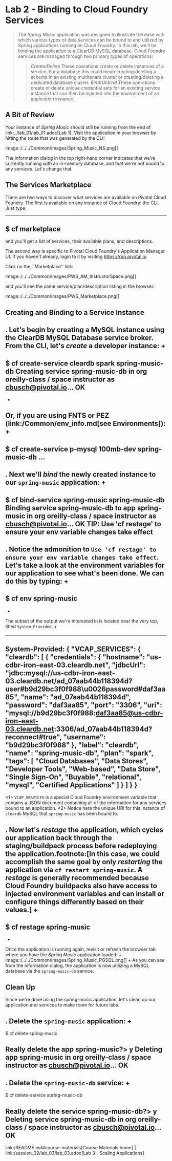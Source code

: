 # Lab 2 - Binding to Cloud Foundry Services

> The _Spring Music_ application was designed to illustrate the ease with which various types of data services can be bound to and utilized by Spring applications running on Cloud Foundry.
In this lab, we'll be binding the application to a ClearDB MySQL database.
> Cloud Foundry services are managed through two primary types of operations:
> > *Create/Delete*
>      These operations create or delete instances of a service.
> For a database this could mean creating/deleting a schema in an existing multitenant cluster or creating/deleting a dedicated database cluster.
> > *Bind/Unbind*
>      These operations create or delete unique credential sets for an existing service instance that can then be injected into the environment of an application instance.

## A Bit of Review

Your instance of _Spring Music_ should still be running from the end of link:../lab_01/lab_01.adoc[Lab 1].
Visit the application in your browser by hitting the route that was generated by the CLI:

image::/../../Common/images/Spring_Music_NS.png[]

The information dialog in the top right-hand corner indicates that we're currently running with an in-memory database, and that we're not bound to any services.
Let's change that.

## The Services Marketplace

There are two ways to discover what services are available on Pivotal Cloud Foundry.
The first is available on any instance of Cloud Foundry: the CLI. Just type:

----
$ cf marketplace
----

and you'll get a list of services, their available plans, and descriptions.

The second way is specific to Pivotal Cloud Foundry's Application Manager UI.
If you haven't already, login to it by visiting https://run.pivotal.io

Click on the ``Marketplace'' link:

image::/../../Common/images/PWS_AM_InstructorSpace.png[]

and you'll see the same service/plan/description listing in the browser:

image::/../../Common/images/PWS_Marketplace.png[]

## Creating and Binding to a Service Instance

. Let's begin by creating a MySQL instance using the ClearDB MySQL Database service broker.
From the CLI, let's _create_ a developer instance:
+
----
$ cf create-service cleardb spark spring-music-db
Creating service spring-music-db in org oreilly-class / space instructor as cbusch@pivotal.io...
OK
----
+
Or, if you are using FNTS or PEZ (link:/Common/env_info.md[see Environments]):
+
----
$ cf create-service p-mysql 100mb-dev spring-music-db
...
----

. Next we'll _bind_ the newly created instance to our `spring-music` application:
+
----
$ cf bind-service spring-music spring-music-db
Binding service spring-music-db to app spring-music in org oreilly-class / space instructor as cbusch@pivotal.io...
OK
TIP: Use 'cf restage' to ensure your env variable changes take effect
----

. Notice the admonition to `Use 'cf restage' to ensure your env variable changes take effect`.
Let's take a look at the environment variables for our application to see what's been done. We can do this by typing:
+
----
$ cf env spring-music
----
+
The subset of the output we're interested in is located near the very top, titled `System-Provided`:
+
####
----
System-Provided:
{
 "VCAP_SERVICES": {
  "cleardb": [
   {
    "credentials": {
     "hostname": "us-cdbr-iron-east-03.cleardb.net",
     "jdbcUrl": "jdbc:mysql://us-cdbr-iron-east-03.cleardb.net/ad_07aab44b118394d?user#b9d29bc3f0f988\u0026password#daf3aa85",
     "name": "ad_07aab44b118394d",
     "password": "daf3aa85",
     "port": "3306",
     "uri": "mysql://b9d29bc3f0f988:daf3aa85@us-cdbr-iron-east-03.cleardb.net:3306/ad_07aab44b118394d?reconnect#true",
     "username": "b9d29bc3f0f988"
    },
    "label": "cleardb",
    "name": "spring-music-db",
    "plan": "spark",
    "tags": [
     "Cloud Databases",
     "Data Stores",
     "Developer Tools",
     "Web-based",
     "Data Store",
     "Single Sign-On",
     "Buyable",
     "relational",
     "mysql",
     "Certified Applications"
    ]
   }
  ]
 }
}
----
<1> `VCAP_SERVICES` is a special Cloud Foundry environment variable that contains a JSON document containing all of the information for any services bound to an application.
<2> Notice here the unique URI for this instance of `cleardb` MySQL that `spring-music` has been bound to.
####

. Now let's _restage_ the application, which cycles our application back through the staging/buildpack process before redeploying the application.footnote:[In this case, we could accomplish the same goal by only _restarting_ the application via `cf restart spring-music`.
A _restage_ is generally recommended because Cloud Foundry buildpacks also have access to injected environment variables and can install or configure things differently based on their values.]
+
----
$ cf restage spring-music
----
+
Once the application is running again, revisit or refresh the browser tab where you have the _Spring Music_ application loaded:
+
image::/../../Common/images/Spring_Music_PGSQL.png[]
+
As you can see from the information dialog, the application is now utilizing a MySQL database via the `spring-music-db` service.

## Clean Up

Since we're done using the spring-music application, let's clean up our application and services to make room for future labs.

. Delete the `spring-music` application:
+
----
$ cf delete spring-music

Really delete the app spring-music?> y
Deleting app spring-music in org oreilly-class / space instructor as cbusch@pivotal.io...
OK
----
. Delete the `spring-music-db` service:
+
----
$ cf delete-service spring-music-db

Really delete the service spring-music-db?> y
Deleting service spring-music-db in org oreilly-class / space instructor as cbusch@pivotal.io...
OK
----

link:/README.md#course-materials[Course Materials home] | link:/session_02/lab_03/lab_03.adoc[Lab 3 - Scaling Applications]

